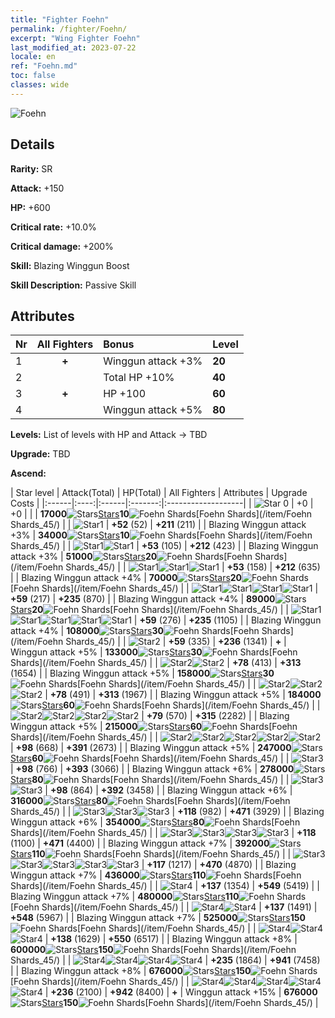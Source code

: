 ```yaml
---
title: "Fighter Foehn"
permalink: /fighter/Foehn/
excerpt: "Wing Fighter Foehn"
last_modified_at: 2023-07-22
locale: en
ref: "Foehn.md"
toc: false
classes: wide
---
```



 ![Foehn](/images/ship/fj_img17.png)

## Details

 **Rarity:** SR 

 **Attack:** +150

 **HP:** +600

 **Critical rate:** +10.0%

 **Critical damage:** +200%

 **Skill:** Blazing Winggun Boost

 **Skill Description:**  Passive Skill

## Attributes

  |  Nr | All Fighters | Bonus | Level |
  |:----|:-------------:|:--------------------|:--------|
  | 1  | **+**  | Winggun attack +3%  | **20** |
  | 2  |   | Total HP +10%  | **40** |
  | 3  | **+**  | HP +100  | **60** |
  | 4  |   | Winggun attack +5%  | **80** |


 **Levels:**  List of levels with HP and Attack -> TBD

 **Upgrade:**  TBD

 **Ascend:**  

  |  Star level | Attack(Total) | HP(Total) | All Fighters | Attributes | Upgrade Costs |
  |:------|:----:|:------|:-------:|:-------------------|
  | ![Star 0](/images/s0.png)  | +0  | +0  |  |    | **17000**![Stars](/images/item/Stars_p.png)[Stars](/item/Stars_2/)**10**![Foehn Shards](/images/item/Foehn_Shards_p.png)[Foehn Shards](/item/Foehn Shards_45/) |
  | ![Star1](/images/s1.png)  | **+52** (52)  | **+211** (211)  |   | Blazing Winggun attack +3%  | **34000**![Stars](/images/item/Stars_p.png)[Stars](/item/Stars_2/)**10**![Foehn Shards](/images/item/Foehn_Shards_p.png)[Foehn Shards](/item/Foehn Shards_45/) |
  | ![Star1](/images/s1.png)![Star1](/images/s1.png)  | **+53** (105)  | **+212** (423)  |   | Blazing Winggun attack +3%  | **51000**![Stars](/images/item/Stars_p.png)[Stars](/item/Stars_2/)**20**![Foehn Shards](/images/item/Foehn_Shards_p.png)[Foehn Shards](/item/Foehn Shards_45/) |
  | ![Star1](/images/s1.png)![Star1](/images/s1.png)![Star1](/images/s1.png)  | **+53** (158)  | **+212** (635)  |   | Blazing Winggun attack +4%  | **70000**![Stars](/images/item/Stars_p.png)[Stars](/item/Stars_2/)**20**![Foehn Shards](/images/item/Foehn_Shards_p.png)[Foehn Shards](/item/Foehn Shards_45/) |
  | ![Star1](/images/s1.png)![Star1](/images/s1.png)![Star1](/images/s1.png)![Star1](/images/s1.png)  | **+59** (217)  | **+235** (870)  |   | Blazing Winggun attack +4%  | **89000**![Stars](/images/item/Stars_p.png)[Stars](/item/Stars_2/)**20**![Foehn Shards](/images/item/Foehn_Shards_p.png)[Foehn Shards](/item/Foehn Shards_45/) |
  | ![Star1](/images/s1.png)![Star1](/images/s1.png)![Star1](/images/s1.png)![Star1](/images/s1.png)![Star1](/images/s1.png)  | **+59** (276)  | **+235** (1105)  |   | Blazing Winggun attack +4%  | **108000**![Stars](/images/item/Stars_p.png)[Stars](/item/Stars_2/)**30**![Foehn Shards](/images/item/Foehn_Shards_p.png)[Foehn Shards](/item/Foehn Shards_45/) |
  | ![Star2](/images/s2.png)  | **+59** (335)  | **+236** (1341)  | **+**  | Winggun attack +5%  | **133000**![Stars](/images/item/Stars_p.png)[Stars](/item/Stars_2/)**30**![Foehn Shards](/images/item/Foehn_Shards_p.png)[Foehn Shards](/item/Foehn Shards_45/) |
  | ![Star2](/images/s2.png)![Star2](/images/s2.png)  | **+78** (413)  | **+313** (1654)  |   | Blazing Winggun attack +5%  | **158000**![Stars](/images/item/Stars_p.png)[Stars](/item/Stars_2/)**30**![Foehn Shards](/images/item/Foehn_Shards_p.png)[Foehn Shards](/item/Foehn Shards_45/) |
  | ![Star2](/images/s2.png)![Star2](/images/s2.png)![Star2](/images/s2.png)  | **+78** (491)  | **+313** (1967)  |   | Blazing Winggun attack +5%  | **184000**![Stars](/images/item/Stars_p.png)[Stars](/item/Stars_2/)**60**![Foehn Shards](/images/item/Foehn_Shards_p.png)[Foehn Shards](/item/Foehn Shards_45/) |
  | ![Star2](/images/s2.png)![Star2](/images/s2.png)![Star2](/images/s2.png)![Star2](/images/s2.png)  | **+79** (570)  | **+315** (2282)  |   | Blazing Winggun attack +5%  | **215000**![Stars](/images/item/Stars_p.png)[Stars](/item/Stars_2/)**60**![Foehn Shards](/images/item/Foehn_Shards_p.png)[Foehn Shards](/item/Foehn Shards_45/) |
  | ![Star2](/images/s2.png)![Star2](/images/s2.png)![Star2](/images/s2.png)![Star2](/images/s2.png)![Star2](/images/s2.png)  | **+98** (668)  | **+391** (2673)  |   | Blazing Winggun attack +5%  | **247000**![Stars](/images/item/Stars_p.png)[Stars](/item/Stars_2/)**60**![Foehn Shards](/images/item/Foehn_Shards_p.png)[Foehn Shards](/item/Foehn Shards_45/) |
  | ![Star3](/images/s3.png)  | **+98** (766)  | **+393** (3066)  |   | Blazing Winggun attack +6%  | **278000**![Stars](/images/item/Stars_p.png)[Stars](/item/Stars_2/)**80**![Foehn Shards](/images/item/Foehn_Shards_p.png)[Foehn Shards](/item/Foehn Shards_45/) |
  | ![Star3](/images/s3.png)![Star3](/images/s3.png)  | **+98** (864)  | **+392** (3458)  |   | Blazing Winggun attack +6%  | **316000**![Stars](/images/item/Stars_p.png)[Stars](/item/Stars_2/)**80**![Foehn Shards](/images/item/Foehn_Shards_p.png)[Foehn Shards](/item/Foehn Shards_45/) |
  | ![Star3](/images/s3.png)![Star3](/images/s3.png)![Star3](/images/s3.png)  | **+118** (982)  | **+471** (3929)  |   | Blazing Winggun attack +6%  | **354000**![Stars](/images/item/Stars_p.png)[Stars](/item/Stars_2/)**80**![Foehn Shards](/images/item/Foehn_Shards_p.png)[Foehn Shards](/item/Foehn Shards_45/) |
  | ![Star3](/images/s3.png)![Star3](/images/s3.png)![Star3](/images/s3.png)![Star3](/images/s3.png)  | **+118** (1100)  | **+471** (4400)  |   | Blazing Winggun attack +7%  | **392000**![Stars](/images/item/Stars_p.png)[Stars](/item/Stars_2/)**110**![Foehn Shards](/images/item/Foehn_Shards_p.png)[Foehn Shards](/item/Foehn Shards_45/) |
  | ![Star3](/images/s3.png)![Star3](/images/s3.png)![Star3](/images/s3.png)![Star3](/images/s3.png)![Star3](/images/s3.png)  | **+117** (1217)  | **+470** (4870)  |   | Blazing Winggun attack +7%  | **436000**![Stars](/images/item/Stars_p.png)[Stars](/item/Stars_2/)**110**![Foehn Shards](/images/item/Foehn_Shards_p.png)[Foehn Shards](/item/Foehn Shards_45/) |
  | ![Star4](/images/s4.png)  | **+137** (1354)  | **+549** (5419)  |   | Blazing Winggun attack +7%  | **480000**![Stars](/images/item/Stars_p.png)[Stars](/item/Stars_2/)**110**![Foehn Shards](/images/item/Foehn_Shards_p.png)[Foehn Shards](/item/Foehn Shards_45/) |
  | ![Star4](/images/s4.png)![Star4](/images/s4.png)  | **+137** (1491)  | **+548** (5967)  |   | Blazing Winggun attack +7%  | **525000**![Stars](/images/item/Stars_p.png)[Stars](/item/Stars_2/)**150**![Foehn Shards](/images/item/Foehn_Shards_p.png)[Foehn Shards](/item/Foehn Shards_45/) |
  | ![Star4](/images/s4.png)![Star4](/images/s4.png)![Star4](/images/s4.png)  | **+138** (1629)  | **+550** (6517)  |   | Blazing Winggun attack +8%  | **600000**![Stars](/images/item/Stars_p.png)[Stars](/item/Stars_2/)**150**![Foehn Shards](/images/item/Foehn_Shards_p.png)[Foehn Shards](/item/Foehn Shards_45/) |
  | ![Star4](/images/s4.png)![Star4](/images/s4.png)![Star4](/images/s4.png)![Star4](/images/s4.png)  | **+235** (1864)  | **+941** (7458)  |   | Blazing Winggun attack +8%  | **676000**![Stars](/images/item/Stars_p.png)[Stars](/item/Stars_2/)**150**![Foehn Shards](/images/item/Foehn_Shards_p.png)[Foehn Shards](/item/Foehn Shards_45/) |
  | ![Star4](/images/s4.png)![Star4](/images/s4.png)![Star4](/images/s4.png)![Star4](/images/s4.png)![Star4](/images/s4.png)  | **+236** (2100)  | **+942** (8400)  | **+**  | Winggun attack +15%  | **676000**![Stars](/images/item/Stars_p.png)[Stars](/item/Stars_2/)**150**![Foehn Shards](/images/item/Foehn_Shards_p.png)[Foehn Shards](/item/Foehn Shards_45/) |


